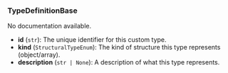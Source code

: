 ### TypeDefinitionBase

No documentation available.

- **id** (`str`): The unique identifier for this custom type.
- **kind** (`StructuralTypeEnum`): The kind of structure this type represents (object/array).
- **description** (`str | None`): A description of what this type represents.
